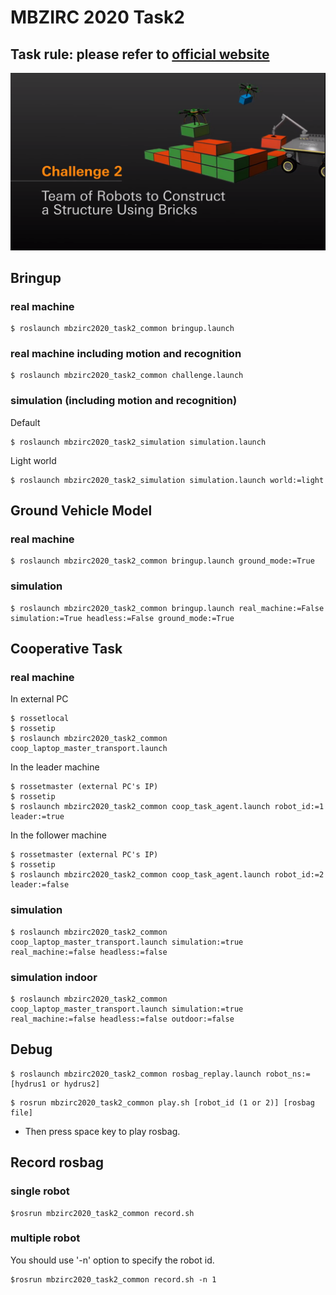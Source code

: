 # MBZIRC 2020 Task2
## Task rule: please refer to [official website](https://www.mbzirc.com/challenge/2020)

![task2](../images/task2.png)

## Bringup

### real machine
```
$ roslaunch mbzirc2020_task2_common bringup.launch
```

### real machine including motion and recognition
```
$ roslaunch mbzirc2020_task2_common challenge.launch
```

### simulation (including motion and recognition)
Default
```
$ roslaunch mbzirc2020_task2_simulation simulation.launch
```

Light world
```
$ roslaunch mbzirc2020_task2_simulation simulation.launch world:=light
```


## Ground Vehicle Model

### real machine
```
$ roslaunch mbzirc2020_task2_common bringup.launch ground_mode:=True
```

### simulation
```
$ roslaunch mbzirc2020_task2_common bringup.launch real_machine:=False simulation:=True headless:=False ground_mode:=True
```

## Cooperative Task

### real machine

In external PC
```
$ rossetlocal
$ rossetip
$ roslaunch mbzirc2020_task2_common coop_laptop_master_transport.launch
```

In the leader machine  
```
$ rossetmaster (external PC's IP)
$ rossetip
$ roslaunch mbzirc2020_task2_common coop_task_agent.launch robot_id:=1 leader:=true
```

In the follower machine  
```
$ rossetmaster (external PC's IP)
$ rossetip
$ roslaunch mbzirc2020_task2_common coop_task_agent.launch robot_id:=2 leader:=false
```

### simulation
```
$ roslaunch mbzirc2020_task2_common coop_laptop_master_transport.launch simulation:=true real_machine:=false headless:=false
```

### simulation indoor
```
$ roslaunch mbzirc2020_task2_common coop_laptop_master_transport.launch simulation:=true real_machine:=false headless:=false outdoor:=false
```



## Debug

```
$ roslaunch mbzirc2020_task2_common rosbag_replay.launch robot_ns:=[hydrus1 or hydrus2]
```

```
$ rosrun mbzirc2020_task2_common play.sh [robot_id (1 or 2)] [rosbag file]
```

- Then press space key to play rosbag.

## Record rosbag

### single robot

```
$rosrun mbzirc2020_task2_common record.sh
```

### multiple robot

You should use '-n' option to specify the robot id.

```
$rosrun mbzirc2020_task2_common record.sh -n 1
```
